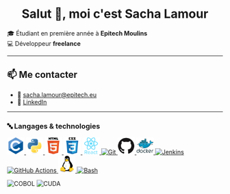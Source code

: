 <h1 align="center">Salut 👋, moi c'est Sacha Lamour</h1>

<p align="left">
🎓 Étudiant en première année à <strong>Epitech Moulins</strong><br>
💻 Développeur <strong>freelance</strong><br>
</p>

---

## 📫 Me contacter

- 📧 sacha.lamour@epitech.eu  
- 💼 [LinkedIn](https://www.linkedin.com/in/sacha-lamour-664ba7330/)

---

### 🔤 Langages & technologies

<p align="left">
  <!-- C -->
  <a href="https://en.wikipedia.org/wiki/C_(programming_language)" target="_blank" rel="noreferrer">
    <img src="https://raw.githubusercontent.com/devicons/devicon/master/icons/c/c-original.svg" alt="C" width="40" height="40"/>
  </a>
  <!-- Python -->
  <a href="https://www.python.org" target="_blank" rel="noreferrer">
    <img src="https://raw.githubusercontent.com/devicons/devicon/master/icons/python/python-original.svg" alt="Python" width="40" height="40"/>
  </a>
  <!-- HTML -->
  <a href="https://www.w3.org/html/" target="_blank" rel="noreferrer">
    <img src="https://raw.githubusercontent.com/devicons/devicon/master/icons/html5/html5-original-wordmark.svg" alt="HTML" width="40" height="40"/>
  </a>
  <!-- CSS -->
  <a href="https://www.w3schools.com/css/" target="_blank" rel="noreferrer">
    <img src="https://raw.githubusercontent.com/devicons/devicon/master/icons/css3/css3-original-wordmark.svg" alt="CSS" width="40" height="40"/>
  </a>
  <!-- React -->
  <a href="https://reactjs.org/" target="_blank" rel="noreferrer">
    <img src="https://raw.githubusercontent.com/devicons/devicon/master/icons/react/react-original-wordmark.svg" alt="React" width="40" height="40"/>
  </a>
  <!-- Git -->
  <a href="https://git-scm.com/" target="_blank" rel="noreferrer">
    <img src="https://www.vectorlogo.zone/logos/git-scm/git-scm-icon.svg" alt="Git" width="40" height="40"/>
  </a>
  <!-- GitHub -->
  <a href="https://github.com/" target="_blank" rel="noreferrer">
    <img src="https://raw.githubusercontent.com/devicons/devicon/master/icons/github/github-original.svg" alt="GitHub" width="40" height="40"/>
  </a>
  <!-- Docker -->
  <a href="https://www.docker.com/" target="_blank" rel="noreferrer">
    <img src="https://raw.githubusercontent.com/devicons/devicon/master/icons/docker/docker-original-wordmark.svg" alt="Docker" width="40" height="40"/>
  </a>
  <!-- Jenkins -->
  <a href="https://www.jenkins.io/" target="_blank" rel="noreferrer">
    <img src="https://www.vectorlogo.zone/logos/jenkins/jenkins-icon.svg" alt="Jenkins" width="40" height="40"/>
  </a>
  <!-- GitHub Actions -->
  <a href="https://github.com/features/actions" target="_blank" rel="noreferrer">
    <img src="https://avatars.githubusercontent.com/u/44036562?s=200&v=4" alt="GitHub Actions" width="40" height="40"/>
  </a>
  <!-- Linux -->
  <a href="https://www.linux.org/" target="_blank" rel="noreferrer">
    <img src="https://raw.githubusercontent.com/devicons/devicon/master/icons/linux/linux-original.svg" alt="Linux" width="40" height="40"/>
  </a>
  <!-- Bash -->
  <a href="https://www.gnu.org/software/bash/" target="_blank" rel="noreferrer">
    <img src="https://www.vectorlogo.zone/logos/gnu_bash/gnu_bash-icon.svg" alt="Bash" width="40" height="40"/>
  </a>
</p>

<!-- COBOL & CUDA avec shields.io -->
<p align="left">
  <img src="https://img.shields.io/badge/COBOL-000000?style=for-the-badge&logo=data:image/svg+xml;base64,PHN2ZyB3aWR0aD0iMTAwIiBoZWlnaHQ9IjIwIiBmaWxsPSIjZmZmIj48cmVjdCB3aWR0aD0iMTAwIiBoZWlnaHQ9IjIwIiBmaWxsPSIjMDAwIi8+PHRleHQgeD0iNTAiIHk9IjE1IiBmb250LXNpemU9IjE0IiBmb250LWZhbWlseT0iQ291cmllciBOZXciIHRleHQtYW5jaG9yPSJtaWRkbGUiIGZpbGw9IndoaXRlIj5DT0JPTDwvdGV4dD48L3N2Zz4=" alt="COBOL"/>
  <img src="https://img.shields.io/badge/CUDA-76B900?style=for-the-badge&logo=nvidia&logoColor=white" alt="CUDA"/>
</p>

